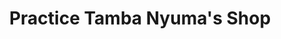 ---
title: "Practice Tamba Nyuma's Shop"
url: /kailahun/practice-tamba-nyumas-shop/
shop: Lebensmittel
---